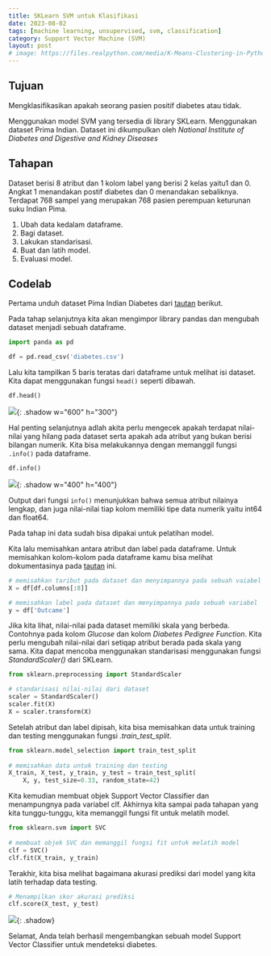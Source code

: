 ```yaml
---
title: SKLearn SVM untuk Klasifikasi
date: 2023-08-02
tags: [machine learning, unsupervised, svm, classification]
category: Support Vector Machine (SVM)
layout: post
# image: https://files.realpython.com/media/K-Means-Clustering-in-Python_Watermarked.70101a29a2a2.jpg
---
```


## Tujuan

Mengklasifikasikan apakah seorang pasien positif diabetes atau tidak.

Menggunakan model SVM yang tersedia di library SKLearn. Menggunakan dataset Prima Indian. Dataset ini dikumpulkan oleh *National Institute of Diabetes and Digestive and Kidney  Diseases*


## Tahapan

Dataset berisi 8 atribut dan 1 kolom label yang berisi 2 kelas yaitu1 dan 0. Angkat 1 menandakan postif diabetes dan 0 menandakan sebaliknya. Terdapat 768 sampel yang merupakan 768 pasien perempuan keturunan suku Indian Pima.

1. Ubah data kedalam dataframe.
2. Bagi dataset.
3. Lakukan standarisasi.
4. Buat dan latih model.
5. Evaluasi model.
   

## Codelab

Pertama unduh dataset Pima Indian Diabetes dari [tautan](https://www.kaggle.com/uciml/pima-indians-diabetes-database) berikut.

Pada tahap selanjutnya kita akan mengimpor library pandas dan mengubah dataset menjadi sebuah dataframe.

```python
import panda as pd

df = pd.read_csv('diabetes.csv')
```

Lalu kita tampilkan 5 baris teratas dari dataframe untuk melihat isi dataset. Kita dapat menggunakan fungsi `head()` seperti dibawah.


```python
df.head()
```
![](https://d17ivq9b7rppb3.cloudfront.net/original/academy/202004302153042e9a31f72bc888ba288b079bda6f3663.png){: .shadow w="600" h="300"}

Hal penting selanjutnya adlah akita perlu mengecek apakah terdapat nilai-nilai yang hilang pada dataset serta apakah ada atribut yang bukan berisi bilangan numerik. Kita bisa melakukannya dengan memanggil fungsi `.info()` pada dataframe.

```python
df.info()
```

![](https://d17ivq9b7rppb3.cloudfront.net/original/academy/2020043021540468d55498f34c239c16e337cb9d7b3bdd.png){: .shadow w="400" h="400"}

Output dari fungsi `info()` menunjukkan bahwa semua atribut nilainya lengkap, dan juga nilai-nilai tiap kolom memiliki tipe data numerik yaitu int64 dan float64.

Pada tahap ini data sudah bisa dipakai untuk pelatihan model.


Kita lalu memisahkan antara atribut dan label pada dataframe. Untuk memisahkan kolom-kolom pada dataframe kamu bisa melihat dokumentasinya pada [tautan](https://pandas.pydata.org/pandas-docs/stable/user_guide/indexing.html) ini.


```python
# memisahkan taribut pada dataset dan menyimpannya pada sebuah vaiabel
X = df[df.columns[:8]]

# memisahkan label pada dataset dan menyimpannya pada sebuah variabel
y = df['Outcame']
```

Jika kita lihat, nilai-nilai pada dataset memiliki skala yang berbeda. Contohnya pada kolom *Glucose* dan kolom *Diabetes Pedigree Function*. Kita perlu mengubah nilai-nilai dari setiqap atribut berada pada skala yang sama.  Kita dapat mencoba menggunakan standarisasi  menggunakan fungsi *StandardScaler()* dari SKLearn.


```python
from sklearn.preprocessing import StandardScaler

# standarisasi nilai-nilai dari dataset
scaler = StandardScaler()
scaler.fit(X)
X = scaler.transform(X)
```

Setelah atribut dan label dipisah, kita bisa memisahkan data untuk training dan testing menggunakan fungsi *.train_test_split*.

```python
from sklearn.model_selection import train_test_split
 
# memisahkan data untuk training dan testing
X_train, X_test, y_train, y_test = train_test_split(
    X, y, test_size=0.33, random_state=42)
```
Kita kemudian membuat objek Support Vector Classifier dan menampungnya pada variabel clf. Akhirnya kita sampai pada tahapan yang kita tunggu-tunggu, kita memanggil fungsi fit untuk melatih model.

```python
from sklearn.svm import SVC
 
# membuat objek SVC dan memanggil fungsi fit untuk melatih model
clf = SVC()
clf.fit(X_train, y_train)
```

Terakhir, kita bisa melihat bagaimana akurasi prediksi dari model yang kita latih terhadap data testing.

```python
# Menampilkan skor akurasi prediksi
clf.score(X_test, y_test)
```

![](https://d17ivq9b7rppb3.cloudfront.net/original/academy/20200430220814d41d434f0c8262bf11d287dc3f2daee4.png){: .shadow}

Selamat, Anda telah berhasil mengembangkan sebuah model Support Vector Classifier untuk mendeteksi diabetes.
